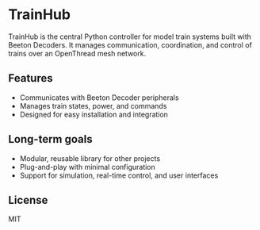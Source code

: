 # TrainHub

TrainHub is the central Python controller for model train systems built with Beeton Decoders. It manages communication, coordination, and control of trains over an OpenThread mesh network.

## Features

- Communicates with Beeton Decoder peripherals
- Manages train states, power, and commands
- Designed for easy installation and integration

## Long-term goals

- Modular, reusable library for other projects
- Plug-and-play with minimal configuration
- Support for simulation, real-time control, and user interfaces

## License

MIT